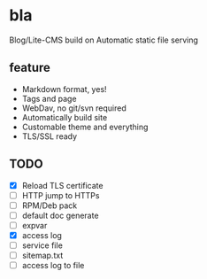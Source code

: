 # bla

Blog/Lite-CMS build on Automatic static file serving

## feature

* Markdown format, yes!
* Tags and page 
* WebDav, no git/svn required
* Automatically build site
* Customable theme and everything
* TLS/SSL ready

## TODO

- [x] Reload TLS certificate
- [ ] HTTP jump to HTTPs
- [ ] RPM/Deb pack
- [ ] default doc generate
- [ ] expvar
- [x] access log
- [ ] service file
- [ ] sitemap.txt
- [ ] access log to file
